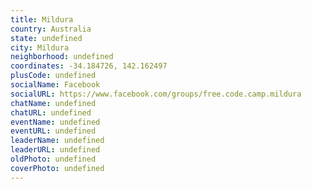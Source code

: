 ```yaml
---
title: Mildura
country: Australia
state: undefined
city: Mildura
neighborhood: undefined
coordinates: -34.184726, 142.162497
plusCode: undefined
socialName: Facebook
socialURL: https://www.facebook.com/groups/free.code.camp.mildura
chatName: undefined
chatURL: undefined
eventName: undefined
eventURL: undefined
leaderName: undefined
leaderURL: undefined
oldPhoto: undefined
coverPhoto: undefined
---
```

